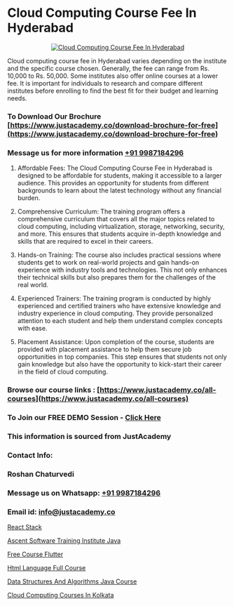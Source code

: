 # Cloud Computing Course Fee In Hyderabad

<p align="center">
  <a href="https://justacademy.co/all-courses">
    <img src="https://i.ibb.co/FJQ9DDy/cloud-computing.webp" alt="Cloud Computing Course Fee In Hyderabad">
  </a>
</p>


Cloud computing course fee in Hyderabad varies depending on the institute and the specific course chosen. Generally, the fee can range from Rs. 10,000 to Rs. 50,000. Some institutes also offer online courses at a lower fee. It is important for individuals to research and compare different institutes before enrolling to find the best fit for their budget and learning needs.  
### To Download Our Brochure [https://www.justacademy.co/download-brochure-for-free](https://www.justacademy.co/download-brochure-for-free)
### Message us for more information [+91 9987184296](https://api.whatsapp.com/send?phone=919987184296)
1) Affordable Fees: The Cloud Computing Course Fee in Hyderabad is designed to be affordable for students, making it accessible to a larger audience. This provides an opportunity for students from different backgrounds to learn about the latest technology without any financial burden.

2) Comprehensive Curriculum: The training program offers a comprehensive curriculum that covers all the major topics related to cloud computing, including virtualization, storage, networking, security, and more. This ensures that students acquire in-depth knowledge and skills that are required to excel in their careers.

3) Hands-on Training: The course also includes practical sessions where students get to work on real-world projects and gain hands-on experience with industry tools and technologies. This not only enhances their technical skills but also prepares them for the challenges of the real world.

4) Experienced Trainers: The training program is conducted by highly experienced and certified trainers who have extensive knowledge and industry experience in cloud computing. They provide personalized attention to each student and help them understand complex concepts with ease.

5) Placement Assistance: Upon completion of the course, students are provided with placement assistance to help them secure job opportunities in top companies. This step ensures that students not only gain knowledge but also have the opportunity to kick-start their career in the field of cloud computing.

### Browse our course links : [https://www.justacademy.co/all-courses](https://www.justacademy.co/all-courses) 
### To Join our FREE DEMO Session - [Click Here](https://www.justacademy.co/register-for-course-demo)


### This information is sourced from JustAcademy
### Contact Info:
### Roshan Chaturvedi
### Message us on Whatsapp: [+91 9987184296](https://api.whatsapp.com/send?phone=919987184296)
### Email id: [info@justacademy.co](mailto:info@justacademy.co)
                
[React Stack](https://www.linkedin.com/pulse/react-stack-justacademy-chandigarh-2ngrc?trackingId=r3ubgz8hY0ODmRnVjqsCJA%3D%3D&lipi=urn%3Ali%3Apage%3Ad_flagship3_company_admin%3BGsnT7fdrREqkLqUmImc0GQ%3D%3D)

[Ascent Software Training Institute Java](https://www.linkedin.com/pulse/ascent-software-training-institute-java-software-training-sunnyvale-5cyjc?trackingId=IZB%2FdmD0Pplr3OfK1UhGDA%3D%3D&lipi=urn%3Ali%3Apage%3Ad_flagship3_company_admin%3BPMbi7PJsSrOfOFf5jCv3gg%3D%3D)

[Free Course Flutter](https://medium.com/@mahi3106/free-course-flutter-586c93d09c33)

[Html Language Full Course](https://medium.com/@roneet705/html-language-full-course-3c198ddb7579)

[Data Structures And Algorithms Java Course](https://justacademyin.github.io/justacademy/data-structures-and-algorithms-java-course)

[Cloud Computing Courses In Kolkata](https://justacademyin.github.io/justacademy/cloud-computing-courses-in-kolkata)

